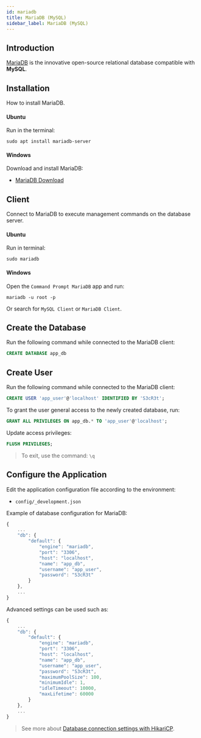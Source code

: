```yaml
---
id: mariadb
title: MariaDB (MySQL)
sidebar_label: MariaDB (MySQL)
---
```


## Introduction

<a href="https://mariadb.org/" target="_blank">MariaDB</a> is the innovative open-source relational database compatible with **MySQL**.

## Installation

How to install MariaDB.

#### Ubuntu

Run in the terminal:

```shell
sudo apt install mariadb-server
```

#### Windows

Download and install MariaDB:

- <a href="https://mariadb.com/downloads/" target="_blank">MariaDB Download</a>

## Client

Connect to MariaDB to execute management commands on the database server.

#### Ubuntu

Run in terminal:

```shell
sudo mariadb
```

#### Windows

Open the `Command Prompt MariaDB` app and run:

```shell
mariadb -u root -p
```

Or search for `MySQL Client` or `MariaDB Client`.

## Create the Database

Run the following command while connected to the MariaDB client:

```sql
CREATE DATABASE app_db
```

## Create User

Run the following command while connected to the MariaDB client:

```sql
CREATE USER 'app_user'@'localhost' IDENTIFIED BY 'S3cR3t';
```

To grant the user general access to the newly created database, run:

```sql
GRANT ALL PRIVILEGES ON app_db.* TO 'app_user'@'localhost';
```

Update access privileges:

```sql
FLUSH PRIVILEGES;
```

> To exit, use the command: `\q`

## Configure the Application

Edit the application configuration file according to the environment:

- `config/_development.json`

Example of database configuration for MariaDB:

```javascript
{
    ...
    "db": {
        "default": {
            "engine": "mariadb",
            "port": "3306",
            "host": "localhost",
            "name": "app_db",
            "username": "app_user",
            "password": "S3cR3t"
        }
    },
    ...
}
```

Advanced settings can be used such as:

```javascript
{
    ...
    "db": {
        "default": {
            "engine": "mariadb",
            "port": "3306",
            "host": "localhost",
            "name": "app_db",
            "username": "app_user",
            "password": "S3cR3t",
            "maximumPoolSize": 100,
            "minimumIdle": 1,
            "idleTimeout": 10000,
            "maxLifetime": 60000
        }
    },
    ...
}
```

> See more about [Database connection settings with HikariCP](/docs/academy/server/database/hikaridb-database-connection-pool).

